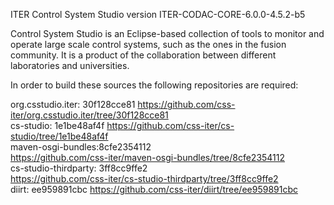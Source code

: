ITER Control System Studio version ITER-CODAC-CORE-6.0.0-4.5.2-b5

Control System Studio is an Eclipse-based collection of tools
to monitor and operate large scale control systems, such as the
ones in the fusion community. It is a product of the collaboration
between different laboratories and universities.

In order to build these sources the following repositories are required:
				   
org.csstudio.iter: 30f128cce81
<https://github.com/css-iter/org.csstudio.iter/tree/30f128cce81>  
cs-studio: 1e1be48af4f
<https://github.com/css-iter/cs-studio/tree/1e1be48af4f>  
maven-osgi-bundles:8cfe2354112  
<https://github.com/css-iter/maven-osgi-bundles/tree/8cfe2354112>  
cs-studio-thirdparty: 3ff8cc9ffe2  
<https://github.com/css-iter/cs-studio-thirdparty/tree/3ff8cc9ffe2>  
diirt: ee959891cbc
<https://github.com/css-iter/diirt/tree/ee959891cbc>


